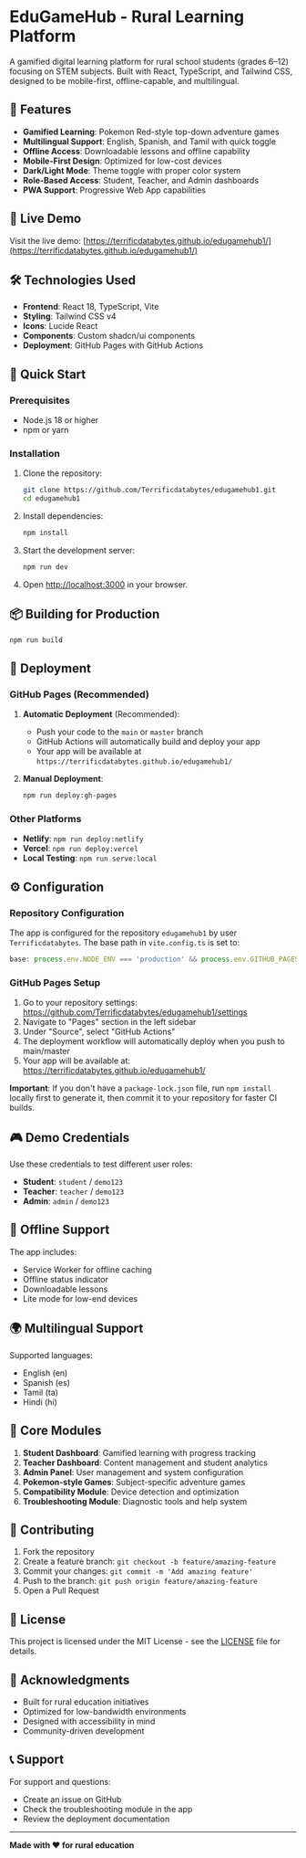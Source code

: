 # EduGameHub - Rural Learning Platform

A gamified digital learning platform for rural school students (grades 6–12) focusing on STEM subjects. Built with React, TypeScript, and Tailwind CSS, designed to be mobile-first, offline-capable, and multilingual.

## 🌟 Features

- **Gamified Learning**: Pokemon Red-style top-down adventure games
- **Multilingual Support**: English, Spanish, and Tamil with quick toggle
- **Offline Access**: Downloadable lessons and offline capability
- **Mobile-First Design**: Optimized for low-cost devices
- **Dark/Light Mode**: Theme toggle with proper color system
- **Role-Based Access**: Student, Teacher, and Admin dashboards
- **PWA Support**: Progressive Web App capabilities

## 🚀 Live Demo

Visit the live demo: [https://terrificdatabytes.github.io/edugamehub1/](https://terrificdatabytes.github.io/edugamehub1/)

## 🛠️ Technologies Used

- **Frontend**: React 18, TypeScript, Vite
- **Styling**: Tailwind CSS v4
- **Icons**: Lucide React
- **Components**: Custom shadcn/ui components
- **Deployment**: GitHub Pages with GitHub Actions

## 🏁 Quick Start

### Prerequisites

- Node.js 18 or higher
- npm or yarn

### Installation

1. Clone the repository:
   ```bash
   git clone https://github.com/Terrificdatabytes/edugamehub1.git
   cd edugamehub1
   ```

2. Install dependencies:
   ```bash
   npm install
   ```

3. Start the development server:
   ```bash
   npm run dev
   ```

4. Open [http://localhost:3000](http://localhost:3000) in your browser.

## 📦 Building for Production

```bash
npm run build
```

## 🚀 Deployment

### GitHub Pages (Recommended)

1. **Automatic Deployment** (Recommended):
   - Push your code to the `main` or `master` branch
   - GitHub Actions will automatically build and deploy your app
   - Your app will be available at `https://terrificdatabytes.github.io/edugamehub1/`

2. **Manual Deployment**:
   ```bash
   npm run deploy:gh-pages
   ```

### Other Platforms

- **Netlify**: `npm run deploy:netlify`
- **Vercel**: `npm run deploy:vercel`
- **Local Testing**: `npm run serve:local`

## ⚙️ Configuration

### Repository Configuration

The app is configured for the repository `edugamehub1` by user `Terrificdatabytes`. The base path in `vite.config.ts` is set to:

```typescript
base: process.env.NODE_ENV === 'production' && process.env.GITHUB_PAGES ? '/edugamehub1/' : './',
```

### GitHub Pages Setup

1. Go to your repository settings: https://github.com/Terrificdatabytes/edugamehub1/settings
2. Navigate to "Pages" section in the left sidebar
3. Under "Source", select "GitHub Actions"
4. The deployment workflow will automatically deploy when you push to main/master
5. Your app will be available at: https://terrificdatabytes.github.io/edugamehub1/

**Important**: If you don't have a `package-lock.json` file, run `npm install` locally first to generate it, then commit it to your repository for faster CI builds.

## 🎮 Demo Credentials

Use these credentials to test different user roles:

- **Student**: `student` / `demo123`
- **Teacher**: `teacher` / `demo123`
- **Admin**: `admin` / `demo123`

## 📱 Offline Support

The app includes:
- Service Worker for offline caching
- Offline status indicator
- Downloadable lessons
- Lite mode for low-end devices

## 🌍 Multilingual Support

Supported languages:
- English (en)
- Spanish (es)
- Tamil (ta)
- Hindi (hi)

## 🎯 Core Modules

1. **Student Dashboard**: Gamified learning with progress tracking
2. **Teacher Dashboard**: Content management and student analytics
3. **Admin Panel**: User management and system configuration
4. **Pokemon-style Games**: Subject-specific adventure games
5. **Compatibility Module**: Device detection and optimization
6. **Troubleshooting Module**: Diagnostic tools and help system

## 🤝 Contributing

1. Fork the repository
2. Create a feature branch: `git checkout -b feature/amazing-feature`
3. Commit your changes: `git commit -m 'Add amazing feature'`
4. Push to the branch: `git push origin feature/amazing-feature`
5. Open a Pull Request

## 📄 License

This project is licensed under the MIT License - see the [LICENSE](LICENSE) file for details.

## 🙏 Acknowledgments

- Built for rural education initiatives
- Optimized for low-bandwidth environments
- Designed with accessibility in mind
- Community-driven development

## 📞 Support

For support and questions:
- Create an issue on GitHub
- Check the troubleshooting module in the app
- Review the deployment documentation

---

**Made with ❤️ for rural education**
  
